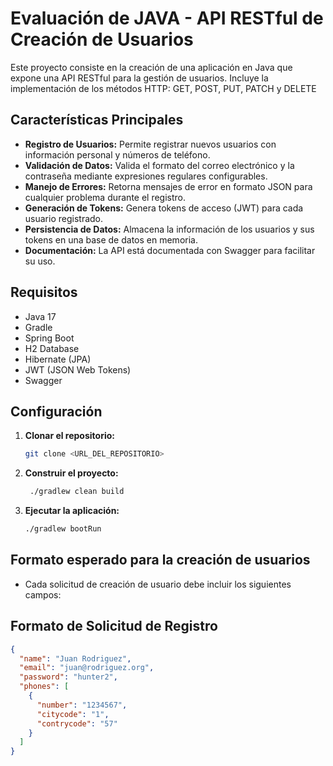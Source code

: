 # Evaluación de JAVA - API RESTful de Creación de Usuarios

Este proyecto consiste en la creación de una aplicación en Java que expone una API RESTful para la gestión de usuarios. Incluye la implementación de los métodos HTTP: GET, POST, PUT, PATCH y DELETE

## Características Principales

* **Registro de Usuarios:** Permite registrar nuevos usuarios con información personal y números de teléfono.
* **Validación de Datos:** Valida el formato del correo electrónico y la contraseña mediante expresiones regulares configurables.
* **Manejo de Errores:** Retorna mensajes de error en formato JSON para cualquier problema durante el registro.
* **Generación de Tokens:** Genera tokens de acceso (JWT) para cada usuario registrado.
* **Persistencia de Datos:** Almacena la información de los usuarios y sus tokens en una base de datos en memoria.
* **Documentación:** La API está documentada con Swagger para facilitar su uso.

## Requisitos

* Java 17
* Gradle
* Spring Boot
* H2 Database
* Hibernate (JPA)
* JWT (JSON Web Tokens)
* Swagger

## Configuración

1.  **Clonar el repositorio:**

    ```bash
    git clone <URL_DEL_REPOSITORIO>
    ```

2.  **Construir el proyecto:**

    ```bash
     ./gradlew clean build

    ```

3.  **Ejecutar la aplicación:**

    ```bash
    ./gradlew bootRun    

    ```

## Formato esperado para la creación de usuarios

* Cada solicitud de creación de usuario debe incluir los siguientes campos:

## Formato de Solicitud de Registro

```json
{
  "name": "Juan Rodriguez",
  "email": "juan@rodriguez.org",
  "password": "hunter2",
  "phones": [
    {
      "number": "1234567",
      "citycode": "1",
      "contrycode": "57"
    }
  ]
}

